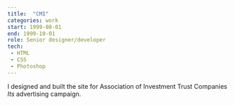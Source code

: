 ```yaml
---
title:  "CMI"
categories: work
start: 1999-08-01
end: 1999-10-01
role: Senior designer/developer
tech: 
 - HTML
 - CSS
 - Photoshop
---
```


I designed and built the site for Association of Investment Trust Companies *Its* advertising campaign.